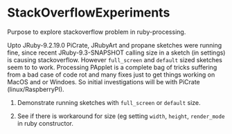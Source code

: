 # StackOverflowExperiments
Purpose to explore stackoverflow problem in ruby-processing.

Upto JRuby-9.2.19.0 PiCrate, JRubyArt and propane sketches were running fine, since recent JRuby-9.3-SNAPSHOT calling size in a sketch (in settings) is causing stackoverflow. However `full_screen` and `default` sized sketches seem to to work. Processing PApplet is a complete bag of tricks suffering from a bad case of code rot and many fixes just to get things working on MacOS and or Windoes. So initial investigations will be with PiCrate (linux/RaspberryPI).

1. Demonstrate running sketches with `full_screen` or `default` size.

2. See if there is workaround for size (eg setting `width`, `height`, `render_mode` in ruby constructor.
